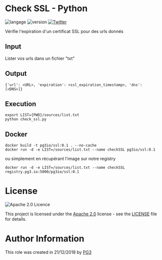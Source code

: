 # Check SSL - Python

![langage](https://img.shields.io/badge/Langage-Python-green.svg) 
![version](https://img.shields.io/badge/version-Beta-purple.svg)
[![Twitter](https://img.shields.io/twitter/follow/pg3io.svg?style=social)](https://twitter.com/intent/follow?screen_name=pg3io)

Vérifie l'expiration d'un certificat SSL pour des urls donnés

## Input

Lister vos urls dans un fichier "txt"

## Output

```
{'url': <URL>, 'expiration': <ssl_expiration_timestamp>, 'dns': [<DNS>]}
```

## Execution

```
export LIST={PWD}/sources/list.txt
python check_ssl.py
```

## Docker
```
docker build -t pg3io/ssl:0.1 . --no-cache
docker run -d -e LIST=/sources/list.txt --name checkSSL pg3io/ssl:0.1
```

ou simplement en récupérant l'image sur notre registry

```
docker run -d -e LIST=/sources/list.txt --name checkSSL registry.pg3.io:5000/pg3io/ssl:0.1
```

# License

![Apache 2.0 Licence](https://img.shields.io/hexpm/l/plug.svg)

This project is licensed under the [Apache 2.0](https://www.apache.org/licenses/LICENSE-2.0) license - see the [LICENSE](LICENSE) file for details.

# Author Information
This role was created in 21/12/2018 by [PG3](https://pg3.io)